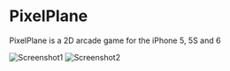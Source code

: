 # PixelPlane
PixelPlane is a 2D arcade game for the iPhone 5, 5S and 6

![Screenshot1](http://i.imgur.com/Jhhgh1y.jpg)
![Screenshot2](http://i.imgur.com/16IGwu9.jpg)
